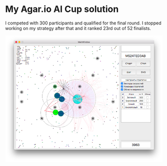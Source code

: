 # My Agar.io AI Cup solution

I competed with 300 participants and qualified for the final round.
I stopped working on my strategy after that and it ranked 23rd out of 52 finalists.

![Screenshot](screenshots/Screen%20Shot%202018-04-25%20at%203.13.26%20PM.png)
